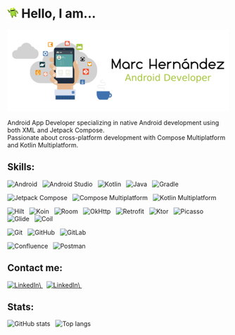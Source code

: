 <!-- Icon & intro -->
<h1 align="left">
  <picture>
    <source media="(prefers-color-scheme: dark)" srcset="./hi_android_robot.png" height="25">
    <img alt="" src="./hi_android_robot.png" height="25">
  </picture>
  Hello, I am...
</h1>

<!-- Header picture -->
<picture>
  <source media="(prefers-color-scheme: dark)" srcset="./dark_mode_header.png">
  <img alt="Marc Hernández" src="./light_mode_header.png">
</picture>

<!-- Text only -->
Android App Developer specializing in native Android development using both XML and Jetpack Compose.<br />
Passionate about cross-platform development with Compose Multiplatform and Kotlin Multiplatform.
<!-- Skills -->
## Skills:
<div>
<!-- Android -->
<a>
  <picture>
    <source media="(prefers-color-scheme: dark)" srcset="https://img.shields.io/badge/-Android-333333?style=plastic&logo=android" height="22">
    <img alt="Android" src="https://img.shields.io/badge/-Android-333333?style=plastic&logo=android&color=d2d2d2" height="22">
  </picture>
</a>
&nbsp;
<!-- Android Studio -->
<a>
  <picture>
    <source media="(prefers-color-scheme: dark)" srcset="https://img.shields.io/badge/-Android%20Studio-333333?style=plastic&logo=android-studio" height="22">
    <img alt="Android Studio" src="https://img.shields.io/badge/-Android%20Studio-333333?style=plastic&logo=android-studio&color=d2d2d2" height="22">
  </picture>
</a>
&nbsp;
<!-- Kotlin -->
<a>
  <picture>
    <source media="(prefers-color-scheme: dark)" srcset="https://img.shields.io/badge/-Kotlin-333333?style=plastic&logo=kotlin" height="22">
    <img alt="Kotlin" src="https://img.shields.io/badge/-Kotlin-333333?style=plastic&logo=kotlin&color=d2d2d2" height="22">
  </picture>
</a>
&nbsp;
<!-- Java -->
<a>
  <picture>
    <source media="(prefers-color-scheme: dark)" srcset="https://img.shields.io/badge/-Java-333333?style=plastic&logo=openjdk" height="22">
    <img alt="Java" src="https://img.shields.io/badge/-Java-333333?style=plastic&logo=openjdk&color=d2d2d2&logoColor=black" height="22">
  </picture>
</a>
&nbsp;
<!-- Gradle -->
<a>
  <picture>
    <source media="(prefers-color-scheme: dark)" srcset="https://img.shields.io/badge/-Gradle-333333?style=plastic&logo=gradle" height="22">
    <img alt="Gradle" src="https://img.shields.io/badge/-Gradle-333333?style=plastic&logo=gradle&color=d2d2d2&logoColor=black" height="22">
  </picture>
</a>
&nbsp;
</div>
<p></p>

<div>
<!-- Jetpack Compose -->
<a>
  <picture>
    <source media="(prefers-color-scheme: dark)" srcset="https://img.shields.io/badge/-Jetpack%20Compose-333333?style=plastic&logo=jetpackcompose" height="22">
    <img alt="Jetpack Compose" src="https://img.shields.io/badge/-Jetpack%20Compose-333333?style=plastic&logo=jetpackcompose&color=d2d2d2" height="22">
  </picture>
</a>
&nbsp;
<!-- Compose Multiplatform -->
<a>
  <picture>
    <source media="(prefers-color-scheme: dark)" srcset="https://img.shields.io/badge/-Compose%20Multiplatform-333333?style=plastic&logo=jetpackcompose" height="22">
    <img alt="Compose Multiplatform" src="https://img.shields.io/badge/-Compose%20Multiplatform-333333?style=plastic&logo=jetpackcompose&color=d2d2d2" height="22">
  </picture>
</a>
&nbsp;
<!-- Kotlin Multiplatform -->
<a>
  <picture>
    <source media="(prefers-color-scheme: dark)" srcset="https://img.shields.io/badge/-Kotlin%20Multiplatform-333333?style=plastic&logo=kotlin" height="22">
    <img alt="Kotlin Multiplatform" src="https://img.shields.io/badge/-Kotlin%20Multiplatform-333333?style=plastic&logo=kotlin&color=d2d2d2" height="22">
  </picture>
</a>
&nbsp;
</div>
<p></p>

<div>
<!-- Hilt -->
<a>
  <picture>
    <source media="(prefers-color-scheme: dark)" srcset="https://img.shields.io/badge/-Hilt-333333?style=plastic" height="22">
    <img alt="Hilt" src="https://img.shields.io/badge/-Hilt-333333?style=plastic&color=d2d2d2" height="22">
  </picture>
</a>
&nbsp;
<!-- Koin -->
<a>
  <picture>
    <source media="(prefers-color-scheme: dark)" srcset="https://img.shields.io/badge/-Koin-333333?style=plastic" height="22">
    <img alt="Koin" src="https://img.shields.io/badge/-Koin-333333?style=plastic&color=d2d2d2" height="22">
  </picture>
</a>
&nbsp;
<!-- Room -->
<a>
  <picture>
    <source media="(prefers-color-scheme: dark)" srcset="https://img.shields.io/badge/-Room-333333?style=plastic" height="22">
    <img alt="Room" src="https://img.shields.io/badge/-Room-333333?style=plastic&color=d2d2d2" height="22">
  </picture>
</a>
&nbsp;
<!-- OkHttp -->
<a>
  <picture>
    <source media="(prefers-color-scheme: dark)" srcset="https://img.shields.io/badge/-OkHttp-333333?style=plastic" height="22">
    <img alt="OkHttp" src="https://img.shields.io/badge/-OkHttp-333333?style=plastic&color=d2d2d2" height="22">
  </picture>
</a>
&nbsp;
<!-- Retrofit -->
<a>
  <picture>
    <source media="(prefers-color-scheme: dark)" srcset="https://img.shields.io/badge/-Retrofit-333333?style=plastic" height="22">
    <img alt="Retrofit" src="https://img.shields.io/badge/-Retrofit-333333?style=plastic&color=d2d2d2" height="22">
  </picture>
</a>
&nbsp;
<!-- Ktor -->
<a>
  <picture>
    <source media="(prefers-color-scheme: dark)" srcset="https://img.shields.io/badge/-Ktor-333333?style=plastic" height="22">
    <img alt="Ktor" src="https://img.shields.io/badge/-Ktor-333333?style=plastic&color=d2d2d2" height="22">
  </picture>
</a>
&nbsp;
<!-- Picasso -->
<a>
  <picture>
    <source media="(prefers-color-scheme: dark)" srcset="https://img.shields.io/badge/-Picasso-333333?style=plastic" height="22">
    <img alt="Picasso" src="https://img.shields.io/badge/-Picasso-333333?style=plastic&color=d2d2d2" height="22">
  </picture>
</a>
&nbsp;
<!-- Glide -->
<a>
  <picture>
    <source media="(prefers-color-scheme: dark)" srcset="https://img.shields.io/badge/-Glide-333333?style=plastic" height="22">
    <img alt="Glide" src="https://img.shields.io/badge/-Glide-333333?style=plastic&color=d2d2d2" height="22">
  </picture>
</a>
&nbsp;
<!-- Coil -->
<a>
  <picture>
    <source media="(prefers-color-scheme: dark)" srcset="https://img.shields.io/badge/-Coil-333333?style=plastic" height="22">
    <img alt="Coil" src="https://img.shields.io/badge/-Coil-333333?style=plastic&color=d2d2d2" height="22">
  </picture>
</a>
&nbsp;
</div>
<p></p>

<div>
<!-- Git -->
<a>
  <picture>
    <source media="(prefers-color-scheme: dark)" srcset="https://img.shields.io/badge/-Git-333333?style=plastic&logo=git" height="22">
    <img alt="Git" src="https://img.shields.io/badge/-Git-333333?style=plastic&logo=git&color=d2d2d2" height="22">
  </picture>
</a>
&nbsp;
<!-- GitHub -->
<a>
  <picture>
    <source media="(prefers-color-scheme: dark)" srcset="https://img.shields.io/badge/-GitHub-333333?style=plastic&logo=github" height="22">
    <img alt="GitHub" src="https://img.shields.io/badge/-GitHub-333333?style=plastic&logo=github&color=d2d2d2&logoColor=black" height="22">
  </picture>
</a>
&nbsp;
<!-- GitLab -->
<a>
  <picture>
    <source media="(prefers-color-scheme: dark)" srcset="https://img.shields.io/badge/-GitLab-333333?style=plastic&logo=gitlab" height="22">
    <img alt="GitLab" src="https://img.shields.io/badge/-GitLab-333333?style=plastic&logo=gitlab&color=d2d2d2" height="22">
  </picture>
</a>
&nbsp;
</div>
<p></p>

<div>
<!-- Confluence -->
<a>
  <picture>
    <source media="(prefers-color-scheme: dark)" srcset="https://img.shields.io/badge/-Confluence-333333?style=plastic&logo=confluence" height="22">
    <img alt="Confluence" src="https://img.shields.io/badge/-Confluence-333333?style=plastic&logo=confluence&color=d2d2d2&logoColor=black" height="22">
  </picture>
</a>
&nbsp;
<!-- Postman -->
<a>
  <picture>
    <source media="(prefers-color-scheme: dark)" srcset="https://img.shields.io/badge/-Postman-333333?style=plastic&logo=postman" height="22">
    <img alt="Postman" src="https://img.shields.io/badge/-Postman-333333?style=plastic&logo=postman&color=d2d2d2" height="22">
  </picture>
</a>
&nbsp;
</div>

<!-- Contact me -->
## Contact me:
<p align="left">
<!-- Email -->
<a href="mailto:marc.hernandez.dev@gmail.com">
  <picture>
    <source media="(prefers-color-scheme: dark)" srcset="https://img.shields.io/badge/Email-marc.hernandez.dev@gmail.com-informational?style=plastic&logo=gmail" height="22">
    <img alt="LinkedIn" src="https://img.shields.io/badge/Email-marc.hernandez.dev@gmail.com-informational?style=plastic&logo=gmail&labelColor=d2d2d2" height="21">\
  </picture>
</a>
&nbsp;
<!-- Linkedin -->
<a href="https://www.linkedin.com/in/marc-hernandez-armengod/">
  <picture>
    <source media="(prefers-color-scheme: dark)" srcset="https://img.shields.io/badge/LinkedIn-Marc%20Hernández%20Armengod-informational?style=plastic&logo=linkedin" height="22">
    <img alt="LinkedIn" src="https://img.shields.io/badge/LinkedIn-Marc%20Hernández%20Armengod-informational?style=plastic&logo=linkedin&labelColor=d2d2d2" height="21">\
  </picture>
</a>
&nbsp;
</p>

<!-- Stats -->
## Stats:
<!-- GitHub stats - dark & clear -->
<a>
  <picture>
    <source media="(prefers-color-scheme: dark)" srcset="https://github-readme-stats.vercel.app/api?username=marchdz&show_icons=true&theme=github_dark_dimmed&rank_icon=github&hide=stars&bg_color=0d1117&text_color=FFFFFF">
    <img alt="GitHub stats" src="https://github-readme-stats.vercel.app/api?username=marchdz&show_icons=true&theme=default&rank_icon=github&hide=stars">
  </picture>
</a>
&nbsp;
<!-- Top langs - dark & clear -->
<a>
  <picture>
    <source media="(prefers-color-scheme: dark)" srcset="https://github-readme-stats.vercel.app/api/top-langs/?username=marchdz&layout=compact&theme=github_dark_dimmed&bg_color=0d1117&text_color=FFFFFF">
    <img alt="Top langs" src="https://github-readme-stats.vercel.app/api/top-langs/?username=marchdz&layout=compact&theme=default">
  </picture>
</a>
